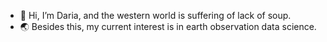 - 👋 Hi, I’m Daria, and the western world is suffering of lack of soup.
- 🌏 Besides this, my current interest is in earth observation data science.


<!---
daria-preda/daria-preda is a ✨ special ✨ repository because its `README.md` (this file) appears on your GitHub profile.
You can click the Preview link to take a look at your changes.
- And agriculture. And combining them. Cows are also really cute.
- Actually I am a software engineer but my childhood dream was to become an astronomer. 🪐
--->
